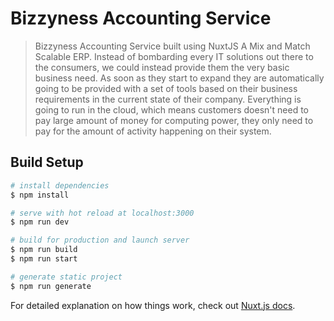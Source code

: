 # Bizzyness Accounting Service

> Bizzyness Accounting Service built using NuxtJS
> A Mix and Match Scalable ERP. Instead of bombarding every IT solutions out there to the consumers, we could instead provide them the very basic business need. As soon as they start to expand they are automatically going to be provided with a set of tools based on their business requirements in the current state of their company. Everything is going to run in the cloud, which means customers doesn't need to pay large amount of money for computing power, they only need to pay for the amount of activity happening on their system.

## Build Setup

```bash
# install dependencies
$ npm install

# serve with hot reload at localhost:3000
$ npm run dev

# build for production and launch server
$ npm run build
$ npm run start

# generate static project
$ npm run generate
```

For detailed explanation on how things work, check out [Nuxt.js docs](https://nuxtjs.org).
